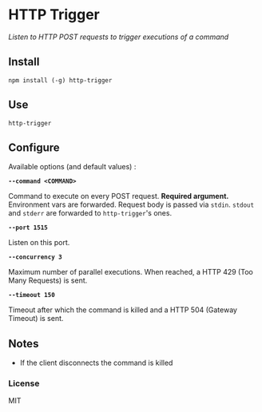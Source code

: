 # HTTP Trigger
_Listen to HTTP POST requests to trigger executions of a command_

## Install
`npm install (-g) http-trigger`

## Use
`http-trigger`

## Configure
Available options (and default values) :

**`--command <COMMAND>`**

  Command to execute on every POST request. **Required argument.** Environment vars are forwarded. Request body is passed via `stdin`. `stdout` and `stderr` are forwarded to `http-trigger`'s ones.

**`--port 1515`**

  Listen on this port.

**`--concurrency 3`**

  Maximum number of parallel executions. When reached, a HTTP 429 (Too Many Requests) is sent.

**`--timeout 150`**

  Timeout after which the command is killed and a HTTP 504 (Gateway Timeout) is sent.

## Notes
- If the client disconnects the command is killed

### License
MIT
